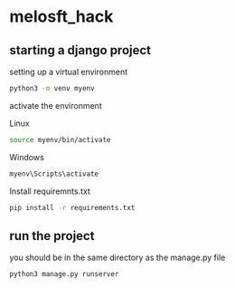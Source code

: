 # melosft_hack


## starting a django project
setting up a virtual environment
```bash
python3 -m venv myenv
```

activate the environment

Linux

```bash
source myenv/bin/activate
```

Windows

```bash
myenv\Scripts\activate
```

Install requiremnts.txt

```bash
pip install -r requirements.txt
```

## run the project
you should be in the same directory as the manage.py file
```bash
python3 manage.py runserver

```